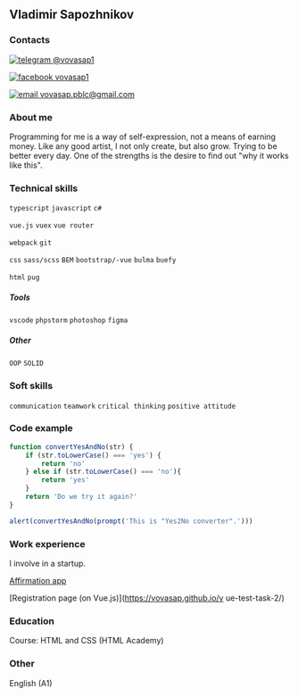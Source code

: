 ## Vladimir Sapozhnikov

### Contacts

[<img src="https://img.icons8.com/material-rounded/24/000000/telegram-app.png" alt="telegram"/> @vovasap1](https://t.me/vovasap1)

[<img src="https://img.icons8.com/ios-filled/24/000000/facebook-new.png" alt="facebook"/> vovasap1](https://www.facebook.com/vladimir.sapozhnikov.73/)

[<img src="https://img.icons8.com/material-sharp/24/000000/email.png" alt="email"/> vovasap.pblc@gmail.com](vovasap.pblc@gmail.com)

### About me

Programming for me is a way of self-expression, not a means of earning money. Like any good artist, I not only create, but also grow. Trying to be better every day. One of the strengths is the desire to find out "why it works like this".


### Technical skills

```typescript``` ```javascript``` ```c#```

```vue.js``` ```vuex``` ```vue router```

```webpack``` ```git```

```css``` ```sass/scss``` ```BEM``` ```bootstrap/-vue``` ```bulma``` ```buefy```

```html``` ```pug```


##### Tools

```vscode``` ```phpstorm``` ```photoshop``` ```figma```

##### Other

```OOP``` ```SOLID```

### Soft skills

```communication``` ```teamwork``` ```critical thinking``` ```positive attitude```

### Code example

```javascript
function convertYesAndNo(str) {
    if (str.toLowerCase() === 'yes') {
        return 'no'
    } else if (str.toLowerCase() === 'no'){
        return 'yes'
    }
    return 'Do we try it again?'
}

alert(convertYesAndNo(prompt('This is "Yes2No converter".')))
```

### Work experience

I involve in a startup.


[Affirmation app](https://github.com/vovasap/affirmation-app-practice)

[Registration page (on Vue.js)](https://vovasap.github.io/v ue-test-task-2/)

### Education

Course: HTML and CSS (HTML Academy)

### Other

English (A1)